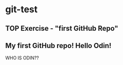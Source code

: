 # git-test
TOP Exercise - "first GitHub Repo"
-------------------------------------
My first GitHub repo!
Hello Odin!
-------------------------------------
WHO IS ODIN??

